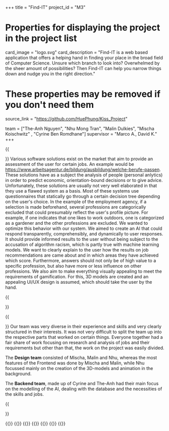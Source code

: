 +++
title = "Find-IT"
project_id = "M3"

# Properties for displaying the project in the project list
card_image = "logo.svg"
card_description = "Find-IT is a web based application that offers a helping hand in finding your place in the broad field of Computer Science. Unsure which branch to look into? Overwhelmed by the sheer amount of possibilities? Then Find-IT can help you narrow things down and nudge you in the right direction."


# These properties may be removed if you don't need them
source_link = "https://github.com/HuePhung/Kiss_Project"

team = ["The-Anh Nguyen", "Nhu Mong Tran", "Malin Dulkies", "Mischa Koischwitz" , "Cyrine Ben Romdhane"]
supervisor = "Marco A., David K."
+++

<!-- TODO: Add video      -->
<!-- {{<mediathek id="9a515dbdd99e6b17d8a21d87d5fcd3cb" >}} -->


<!-- TODO: Add Image
{{<image src="headerindex.png" alt="Mockup" >}} -->
{{<section title="Our Goals">}}
Various software solutions exist on the market that aim to provide an assessment of the user for certain jobs. An example would be https://www.arbeitsagentur.de/bildung/ausbildung/welche-berufe-passen. These solutions have as a subject the analysis of people (personal anlytics) in order to predict economic, orientation-bound decisions or to give advice. Unfortunately, these solutions are usually not very well elaborated in that they use a flawed system as a basis. Most of these systems use questionnaires that statically go through a certain decision tree depending on the user's choice. In the example of the employment agency, if a selection is made beforehand, several professions are categorically excluded that could presumably reflect the user's profile picture. For example, if one indicates that one likes to work outdoors, one is categorized as a gardener and the other professions are excluded. We wanted to optimize this behavior with our system.
We aimed to create an AI that could respond transparently, comprehensibly, and dynamically to user responses. It should provide informed results to the user without being subject to the accusation of algorithm racism, which is partly true with machine learning models. We want to clearly explain to the user how the results on job recommendations are came about and in which areas they have achieved which score. Furthermore, answers should not only be of high value to a specific profession, but also have more or less influence on other professions. 
We also aim to make everything visually appealing to meet the requirements of gamification. For this, 3D models are created and an appealing UI/UX design is assumed, which should take the user by the hand.

{{</section>}}

<!-- {{<quote source="https://developer.mozilla.org/en-US/docs/Web/HTML/Element/blockquote" caption="me">}}
Klopf klopf! <br> Wer ist da ?<br> Niemand <br> Niemand wer? 
{{</quote>}} -->

{{<section title="The Team">}}
Our team was very diverse in their experience and skills and very clearly structured in their interests. It was not very difficult to split the team up into the respective parts that worked on certain things. Everyone together had a fair share of work focusing on research and analysis of jobs and their requirements but other than that, the work on the project was easily divided.

The **Design team** consisted of Mischa, Malin and Nhu, whereas the most features of the Frontend was done by Mischa and Malin, while Nhu focussed mainly on the creation of the 3D-models and animation in the background.

The **Backend team**, made up of Cyrine and The-Anh had their main focus on the modelling of the AI, dealing with the database and the necessities of the skills and jobs. 

{{</section >}}

{{<gallery>}}
{{<team-member image="mischa.png" name="Mischa Koischwitz">}}
{{<team-member image="malin.jpg" name="Malin Dulkies">}}
{{<team-member image="nhu.jpg" name="Nhu Mong Tran">}}
{{<team-member image="cyrine.jpg" name="Cyrine Ben Romdhane">}}
{{<team-member image="the.jpg" name="The-Anh Nguyen">}}
{{</gallery>}}
